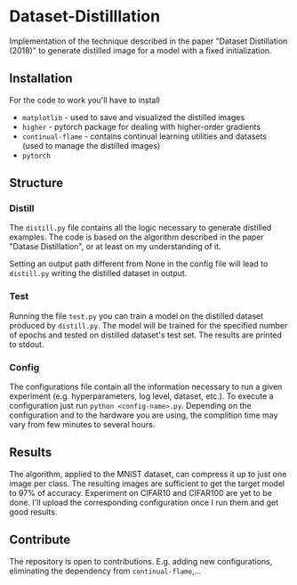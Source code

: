 # Dataset-Distilllation
Implementation of the technique described in the paper "Dataset Distillation (2018)" to generate distilled image for a model with a fixed initialization.

## Installation
For the code to work you'll have to install
- ```matplotlib``` - used to save and visualized the distilled images 
- ```higher``` - pytorch package for dealing with higher-order gradients
- ```continual-flame``` - contains continual learning utilities and datasets (used to manage the distilled images)
- ```pytorch```

## Structure

### Distill
The ```distill.py``` file contains all the logic necessary to generate distilled examples. The code is based on the algorithm described in the paper "Datase Distillation", or at least on my understanding of it.

Setting an output path different from None in the config file will lead to ```distill.py``` writing the distilled dataset in output.

### Test
Running the file ```test.py``` you can train a model on the distilled dataset produced by ```distill.py```. The model will be trained for the specified number of epochs and tested on distilled dataset's test set. The results are printed to stdout.

### Config
The configurations file contain all the information necessary to run a given experiment (e.g. hyperparameters, log level, dataset, etc.). To execute a configuration just run ```python <config-name>.py```. Depending on the configuration and to the hardware you are using, the complition time may vary from few minutes to several hours.

## Results
The algorithm, applied to the MNIST dataset, can compress it up to just one image per class. The resulting images are sufficient to get the target model to 97% of accuracy.
Experiment on CIFAR10 and CIFAR100 are yet to be done. I'll upload the corresponding configuration once I run them and get good results.

## Contribute
The repository is open to contributions. E.g. adding new configurations, eliminating the dependency from ```continual-flame```,...
